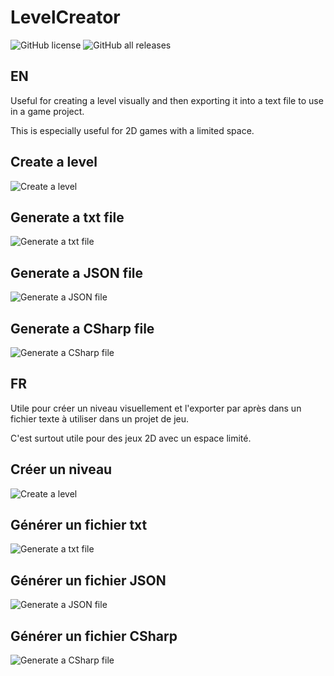 # LevelCreator
![GitHub license](https://img.shields.io/github/license/Demomaker/LevelCreator?style=plastic)
![GitHub all releases](https://img.shields.io/github/downloads/Demomaker/LevelCreator/total?style=plastic)

## EN

Useful for creating a level visually and then exporting it into a text file to use in a game project.

This is especially useful for 2D games with a limited space.

## Create a level
![Create a level](https://user-images.githubusercontent.com/18319764/99870740-77880a80-2ba3-11eb-9439-46289ca84171.PNG)

## Generate a txt file
![Generate a txt file](https://user-images.githubusercontent.com/18319764/99870742-79ea6480-2ba3-11eb-9198-ece40eeeb8d4.PNG)

## Generate a JSON file
![Generate a JSON file](https://user-images.githubusercontent.com/18319764/99870744-7c4cbe80-2ba3-11eb-9719-3540de33342e.PNG)

## Generate a CSharp file
![Generate a CSharp file](https://user-images.githubusercontent.com/18319764/99870747-7e168200-2ba3-11eb-897c-e5ae1af03ace.PNG)

## FR

Utile pour créer un niveau visuellement et l'exporter par après dans un fichier texte à utiliser dans un projet de jeu.

C'est surtout utile pour des jeux 2D avec un espace limité.

## Créer un niveau
![Create a level](https://user-images.githubusercontent.com/18319764/99870740-77880a80-2ba3-11eb-9439-46289ca84171.PNG)

## Générer un fichier txt
![Generate a txt file](https://user-images.githubusercontent.com/18319764/99870742-79ea6480-2ba3-11eb-9198-ece40eeeb8d4.PNG)

## Générer un fichier JSON
![Generate a JSON file](https://user-images.githubusercontent.com/18319764/99870744-7c4cbe80-2ba3-11eb-9719-3540de33342e.PNG)

## Générer un fichier CSharp
![Generate a CSharp file](https://user-images.githubusercontent.com/18319764/99870747-7e168200-2ba3-11eb-897c-e5ae1af03ace.PNG)
